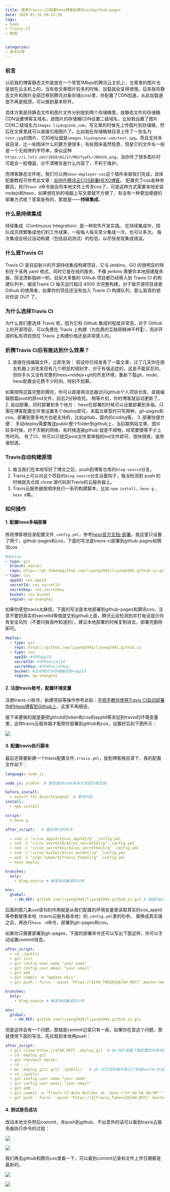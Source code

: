 ```yaml
---
title: 使用Travis-CI部署hexo博客到腾讯cos&github-pages
date: 2020-01-16 20:25:30
tags: 
- hexo
- Travis-CI
- 教程 


categories:
- 技术分享  
---
```


### 前言

以前我的博客静态文件是放在一个带宽1Mbps的腾讯云主机上，文章里的图片也是放在云主机上的，当有些文章图片较多的时候，加载就会变得很慢。后来我将静态文件和图片全部迁移到腾讯对象存储(cos)里，并配置了CDN加速，从此加载速度不再是瓶颈，可以做到基本秒开。

具体方案是将静态文件和图片文件分别放到两个存储桶里，放静态文件的存储桶CDN设置博客主域名，放图片的存储桶CDN设置二级域名，比如我设置了图片CDN二级域名为`images.liyangzone.com`，写文章的时候先上传图片到存储桶，然后在文章里就可以直接引用图片了。比如我在存储桶根目录上传了一张名为`test.jpg`的图片，它的地址就是`images.liyangzone.com/test.jpg`，而且支持多级目录，比一些图床什么的要方便很多，有些图床虽然免费，但是它的文件名一般是一个无规律的字符串，类似这种`https://i.loli.net/2020/01/17/Mb1fywFLrJ8khUS.png`，当你传了很多图片时可能会一脸懵逼，分不清哪张是什么内容了，不利于维护。

而博客静态文件呢，我们可以用`hexo-deployer-cos`这个插件来替我们完成，具体配置教程可参考此文章：[如何在腾讯云COS部署HEXO博客](https://cloud.tencent.com/developer/article/1185253)。
配置完了cos各种参数后，执行`hexo d`命令就会将本地文件上传至cos了，可是这种方式需要本地安装nodejs和hexo，如果想在别的电脑上写文章就不方便了，有没有一种更加便捷的部署方式呢？答案是有的，那就是——**持续集成**。

### 什么是持续集成
持续集成（Continuous Integration）是一种软件开发实践。 在持续集成中，团队成员频繁集成他们的工作成果，一般每人每天至少集成一次，也可以多次。 每次集成会经过自动构建（包括自动测试）的检验，以尽快发现集成错误。
### 什么是Travis CI
Travis CI 是目前新兴的开源持续集成构建项目，它与 jenkins，GO 的很明显的特别在于采用 yaml 格式，同时它是在线的服务，不像 jenkins 需要你本地搭建服务器，简洁清新独树一帜。目前大多数的 Github 项目都已经移入到 Travis CI 的构建队列中，据说Travis CI 每天运行超过 4000 次完整构建。对于做开源项目或者 Github 的使用者，如果你的项目还没有加入 Travis CI 构建队列，那么我真的想对你说 OUT 了。

### 为什么选择Travis CI 
为什么我们要选择 Travis 呢，因为它和 Github 集成的程度非常高，对于 Github 上的开源项目，可以免费在 Travis 上构建（为免费的互联网精神干杯🍻），而非开源的私有项目想在 Travis 上构建价格还是非常感人的。

### 折腾Travis CI后有能达到什么效果？

 1. 直接在线编辑文件，立即生效：
假设你已经发表了一篇文章，过了几天你在朋友机器上浏览发现有几个明显的错别字，对于有强迫症的，这是不能容忍的。 但你手头又没有完整的hexo+nodejs+git的开发环境，重新下载git，node，hexo配置会花费不少时间，特别不划算。

  如果按照这篇完整折腾完，你可以直接用浏览器访问github个人项目仓库，直接编辑那篇post的原md文件，前后2分钟改完。 稍等片刻，你的博客就自动更新了。
 2. 自动部署，同时部署到多个地方：
hexo在部署的时候可以设置部署到多端，只需在博客配置文件里设置多个deploy即可，本篇文章暂时只写两种，gh-pages和cos。部署到更多地方也是支持的，比如gitlab，国内的coding等。
 3. 部署快捷方便：
手动deploy需要推送public整个folder到github上，当后期网站文章、图片较多时候，对于天朝的网络，有时候连接github 就是不顺畅，经常要傻等不少上传时间。
有了CI，你可以只提交post文件里单独的md文件即可，很快很爽，谁用谁知道。


    
### Travis自动构建原理

 1. 每当我们在本地写好了博文之后，push到博客仓库的`blog-source`分支。
 2. Travis上可以对这个项目的`blog-source`分支设置钩子，每当检测到 push 的时候就去仓库 clone 源代码到Travis的云服务器上。
 3. Travis云服务器按顺序执行一系列构建脚本，比如 `npm install`、`hexo g` 、`hexo d`等。
 
 
### 如何操作 


#### 1. 配置hexo多端部署
 
修改博客根目录配置文件`_config.yml`，参考[hexo官方文档-部署](https://hexo.io/zh-cn/docs/one-command-deployment)，我这里只设置了两个，github-pages和cos，下面的写法是travis-ci部署到github-pages和腾讯cos
```yaml
#deploy:
- type: git
  branch: master
  repo: https://gh_token@github.com/liyang5945/liyang5945.github.io.git
- type: cos
  appId: cos_appId
  secretId: cos_secretId
  secretKey: cos_secretKey
  bucket: cos_bucket
  region: ap-shanghai
```

如果你感觉travis太麻烦，下面的写法是本地部署到github-pages和腾讯cos，注意不要把真实的secretId等值提交到github上面，腾讯云会检测到并打电话提示你有安全风险（不要问我我咋知道的），建议本地部署的时候复制进去，部署完删除即可。
```yaml
deploy:
  - type: git
    repo: https://github.com/liyang5945/liyang5945.github.io
  - type: cos
    appId: #你的appId
    secretId: #你的secretId
    secretKey: #你的secretKey
    bucket: #此项格式为存储桶名称+appId
    region: ap-shanghai

```
#### 2. 注册travis账号，配置环境变量
注册travis-ci账号，新建项目等操作参考此贴：[手把手教你使用Travis CI自动部署你的Hexo博客到Github上](https://www.jianshu.com/p/e22c13d85659)，这里不再细说。

接下来要做的就是要把github的token和cos的appId等添加到travis的环境变量里，这样travis云服务器才能帮你部署到github和cos，设置好后如下图所示：

![](https://images.liyangzone.com/article_img/技术相关/travis-ci/20200118_103156.png)


#### 3. 配置travis执行脚本
  
最后还需要新建一个travis配置文件`.travis.yml`，放到博客根目录下，我的配置文件如下：
```yaml
language: node_js

node_js: stable  # 要安装的node版本为当前的稳定版

before_install:
  - export TZ='Asia/Shanghai' # 更改时区
install:
  - npm install

script:
  - hexo g

after_script:   # 最后执行的命令

  - sed -i "s/cos_appId/${cos_appId}/g" _config.yml
  - sed -i "s/cos_secretId/${cos_secretId}/g" _config.yml
  - sed -i "s/cos_secretKey/${cos_secretKey}/g" _config.yml
  - sed -i "s/cos_bucket/${cos_bucket}/g" _config.yml
  - sed -i "s/gh_token/${Travis_Token}/g" _config.yml
  - hexo deploy

branches:
  only:
    - blog-source # 触发持续集成的分支

env:
  global:
    - GH_REF: github.com/liyang5945/liyang5945.github.io.git # 就是你github上存放静态博客最终文件的仓库地址末尾加上.git

```
后面的那几条`sed`语句的作用就是从我们配置的环境变量里读取真实的cos_appId等参数替换本地（travis云服务器本地）的`_config.yml`里的形参。
替换成真实值之后，再执行`hexo -d`命令，部署到gh-pages和cos。


如果你只需要部署到gh-pages，下面的部署命令还可以写出下面这样，你可以手动设置commit信息。
```yaml
after_script:
  - cd ./public
  - git init
  - git config user.name "your name"
  - git config user.email "your email"
  - git add .
  - git commit -m "Update docs"
  - git push --force --quiet "https://${GH_TOKEN}@${GH_REF}" master:master

branches:
  only:
    - blog-source # 触发持续集成的分支

env:
  global:
    - GH_REF: github.com/liyang5945/liyang5945.github.io.git
```
但是这样会有一个问题，那就是commit记录只有一条，如果你在意这个问题，那就使用下面的写法，先拉取到本地再push：
```yaml
after_script:
  - git clone https://${GH_REF} .deploy_git  # GH_REF是最下面配置的仓库地址
  - cd .deploy_git
  - git checkout master
  - cd ../
  - mv .deploy_git/.git/ ./public/   # 这一步之前的操作是为了保留master分支的提交记录，不然每次git init的话只有1条commit
  - cd ./public
  - git config user.name "your name"  
  - git config user.email "your email"  
  - git add .
  - git commit -m "Travis CI Auto Builder at `date +"%Y-%m-%d %H:%M"`"  # 提交记录包含时间 跟上面更改时区配合
  - git push --force --quiet "https://${Travis_Token}@${GH_REF}" master:master  #
```

#### 4. 测试是否成功

改动本地文件然后commit，并push到github，不出意外的话可以看到travis云服务器执行命令的过程：


![](https://images.liyangzone.com/article_img/技术相关/travis-ci/20200118_115731.png)

![](https://images.liyangzone.com/article_img/技术相关/travis-ci/20200118_115632.png)

我们再去github和腾讯cos里看一下，可以看到commit记录和文件上传日期都是最新的。

![](https://images.liyangzone.com/article_img/技术相关/travis-ci/20200118_115141.png)

![](https://images.liyangzone.com/article_img/技术相关/travis-ci/20200118_115525.png)


